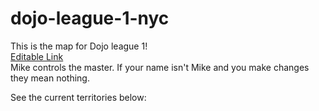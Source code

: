 # dojo-league-1-nyc

This is the map for Dojo league 1! <br /><a href="https://ptcee.github.io/dojo-league-1">Editable Link</a>
<br />Mike controls the master. If your name isn't Mike and you make changes they mean nothing.

See the current territories below:
